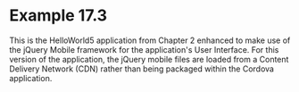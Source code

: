 Example 17.3
============
This is the HelloWorld5 application from Chapter 2 enhanced to make use of the jQuery Mobile framework for the application's User Interface. For this version of the application, the jQuery mobile files are loaded from a Content Delivery Network (CDN) rather than being packaged within the Cordova application.